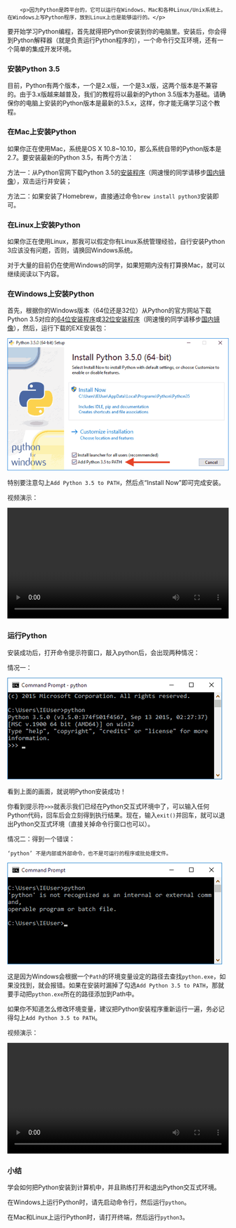 ﻿
        <p>因为Python是跨平台的，它可以运行在Windows、Mac和各种Linux/Unix系统上。在Windows上写Python程序，放到Linux上也是能够运行的。</p>
<p>要开始学习Python编程，首先就得把Python安装到你的电脑里。安装后，你会得到Python解释器（就是负责运行Python程序的），一个命令行交互环境，还有一个简单的集成开发环境。</p>
<h3 id="-python-3-5">安装Python 3.5</h3>
<p>目前，Python有两个版本，一个是2.x版，一个是3.x版，这两个版本是不兼容的。由于3.x版越来越普及，我们的教程将以最新的Python 3.5版本为基础。请确保你的电脑上安装的Python版本是最新的3.5.x，这样，你才能无痛学习这个教程。</p>
<h3 id="-mac-python">在Mac上安装Python</h3>
<p>如果你正在使用Mac，系统是OS X 10.8~10.10，那么系统自带的Python版本是2.7。要安装最新的Python 3.5，有两个方法：</p>
<p>方法一：从Python官网下载Python 3.5的<a href="https://www.python.org/ftp/python/3.5.2/python-3.5.2-macosx10.6.pkg">安装程序</a>（网速慢的同学请移步<a href="https://pan.baidu.com/s/1kU5OCOB#list/path=%2Fpub%2Fpython">国内镜像</a>），双击运行并安装；</p>
<p>方法二：如果安装了Homebrew，直接通过命令<code>brew install python3</code>安装即可。</p>
<h3 id="-linux-python">在Linux上安装Python</h3>
<p>如果你正在使用Linux，那我可以假定你有Linux系统管理经验，自行安装Python 3应该没有问题，否则，请换回Windows系统。</p>
<p>对于大量的目前仍在使用Windows的同学，如果短期内没有打算换Mac，就可以继续阅读以下内容。</p>
<h3 id="-windows-python">在Windows上安装Python</h3>
<p>首先，根据你的Windows版本（64位还是32位）从Python的官方网站下载Python 3.5对应的<a href="https://www.python.org/ftp/python/3.5.2/python-3.5.2-amd64.exe">64位安装程序</a>或<a href="https://www.python.org/ftp/python/3.5.2/python-3.5.2.exe">32位安装程序</a>（网速慢的同学请移步<a href="https://pan.baidu.com/s/1kU5OCOB#list/path=%2Fpub%2Fpython">国内镜像</a>），然后，运行下载的EXE安装包：</p>
<p><img src="../files/attachments/0014466016166222cc7c2907cef4caab66ad8d53e77841e000/l.jpg" alt="install-py35"></p>
<p>特别要注意勾上<code>Add Python 3.5 to PATH</code>，然后点“Install Now”即可完成安装。</p>
<p>视频演示：</p>
<video width="100%" controls>
<source src="http://asklxf.coding.me/liaoxuefeng/v/python/install-py.mp4">
</video>

<h3 id="-python">运行Python</h3>
<p>安装成功后，打开命令提示符窗口，敲入python后，会出现两种情况：</p>
<p>情况一：</p>
<p><img src="../files/attachments/001446601591019cbba6e698d32429bb4754753d86e286a000/l.jpg" alt="run-py3-win"></p>
<p>看到上面的画面，就说明Python安装成功！</p>
<p>你看到提示符<code>&gt;&gt;&gt;</code>就表示我们已经在Python交互式环境中了，可以输入任何Python代码，回车后会立刻得到执行结果。现在，输入<code>exit()</code>并回车，就可以退出Python交互式环境（直接关掉命令行窗口也可以）。</p>
<p>情况二：得到一个错误：</p>
<pre><code>‘python’ 不是内部或外部命令，也不是可运行的程序或批处理文件。
</code></pre><p><img src="../files/attachments/001446601870723ab450ea6b8f946fe841332b542e8f2cc000/l.jpg" alt="python-not-found"></p>
<p>这是因为Windows会根据一个<code>Path</code>的环境变量设定的路径去查找<code>python.exe</code>，如果没找到，就会报错。如果在安装时漏掉了勾选<code>Add Python 3.5 to PATH</code>，那就要手动把<code>python.exe</code>所在的路径添加到Path中。</p>
<p>如果你不知道怎么修改环境变量，建议把Python安装程序重新运行一遍，务必记得勾上<code>Add Python 3.5 to PATH</code>。</p>
<p>视频演示：</p>
<video width="100%" controls>
<source src="http://asklxf.coding.me/liaoxuefeng/v/python/start-py.mp4">
</video>

<h3 id="-">小结</h3>
<p>学会如何把Python安装到计算机中，并且熟练打开和退出Python交互式环境。</p>
<p>在Windows上运行Python时，请先启动命令行，然后运行<code>python</code>。</p>
<p>在Mac和Linux上运行Python时，请打开终端，然后运行<code>python3</code>。</p>

    